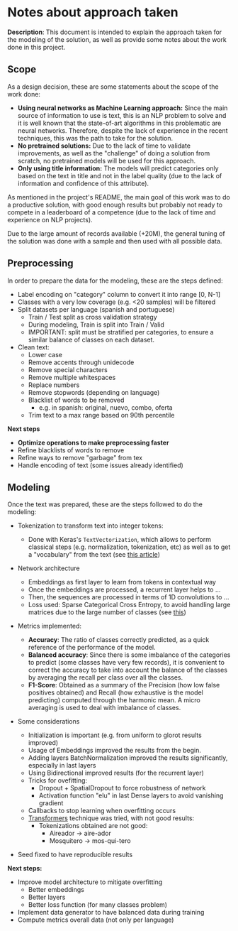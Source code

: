 Notes about approach taken
==========================

**Description**: This document is intended to explain the approach taken for the modeling of the solution, as well as provide some notes about the work done in this project.

## Scope

As a design decision, these are some statements about the scope of the work done:

- **Using neural networks as Machine Learning approach:** Since the main source of information to use is text, this is an NLP problem to solve and it is well known that the state-of-art algorithms in this problematic are neural networks. Therefore, despite the lack of experience in the recent techniques, this was the path to take for the solution. 
- **No pretrained solutions:** Due to the lack of time to validate improvements, as well as the "challenge" of doing a solution from scratch, no pretrained models will be used for this approach.
- **Only using title information:** The models will predict categories only based on the text in title and not in the label quality (due to the lack of information and confidence of this attribute).

As mentioned in the project's README, the main goal of this work was to do a productive solution, with good enough results but probably not ready to compete in a leaderboard of a competence (due to the lack of time and experience on NLP projects).
            
Due to the large amount of records available (+20M), the general tuning of the solution was done with a sample and then used with all possible data.                     
                      
## Preprocessing

In order to prepare the data for the modeling, these are the steps defined:

- Label encoding on "category" column to convert it into range [0, N-1] 
- Classes with a very low coverage (e.g. <20 samples) will be filtered
- Split datasets per language (spanish and portuguese)
    - Train / Test split as cross validation strategy
    - During modeling, Train is split into Train / Valid
    - IMPORTANT: split must be stratified per categories, to ensure a similar balance of classes on each dataset.  
- Clean text:
    - Lower case
    - Remove accents through unidecode
    - Remove special characters
    - Remove multiple whitespaces
    - Replace numbers
    - Remove stopwords (depending on language)    
    - Blacklist of words to be removed
        - e.g. in spanish: original, nuevo, combo, oferta 
    - Trim text to a max range based on 90th percentile

**Next steps**
- **Optimize operations to make preprocessing faster**
- Refine blacklists of words to remove
- Refine ways to remove "garbage" from tex
- Handle encoding of text (some issues already identified)


## Modeling

Once the text was prepared, these are the steps followed to do the modeling:

- Tokenization to transform text into integer tokens:
    - Done with Keras's `TextVectorization`, which allows to perform classical steps (e.g. normalization, tokenization, etc) as well as to get a "vocabulary" from the text (see [this article](https://towardsdatascience.com/you-should-try-the-new-tensorflows-textvectorization-layer-a80b3c6b00ee))
- Network architecture
    - Embeddings as first layer to learn from tokens in contextual way
    - Once the embeddings are processed, a recurrent layer helps to ...
    - Then, the sequences are processed in terms of 1D convolutions to ...
    - Loss used: Sparse Categorical Cross Entropy, to avoid handling large matrices due to the large number of classes (see [this](https://stackoverflow.com/questions/58565394/what-is-the-difference-between-sparse-categorical-crossentropy-and-categorical-c))
- Metrics implemented:
    - **Accuracy**: The ratio of classes correctly predicted, as a quick reference of the performance of the model.
    - **Balanced accuracy**: Since there is some imbalance of the categories to predict (some classes have very few records), it is convenient to correct the accuracy to take into account the balance of the classes by averaging the recall per class over all the classes.       
    - **F1-Score**: Obtained as a summary of the Precision (how low false positives obtained) and Recall (how exhaustive is the model predicting) computed through the harmonic mean. A micro averaging is used to deal with imbalance of classes.     
      
- Some considerations   
    - Initialization is important (e.g. from uniform to glorot results improved)  
    - Usage of Embeddings improved the results from the begin.
    - Adding layers BatchNormalization improved the results significantly, especially in last layers
    - Using Bidirectional improved results (for the recurrent layer)
    - Tricks for ovefitting:
        - Dropout + SpatialDropout to force robustness of network
        - Activation function "elu" in last Dense layers to avoid vanishing gradient 
    - Callbacks to stop learning when overfitting occurs
    - [Transformers](https://huggingface.co/transformers/) technique was tried, with not good results:
        - Tokenizations obtained are not good:
            - Aireador -> aire-ador
            - Mosquitero -> mos-qui-tero

- Seed fixed to have reproducible results


**Next steps:**

- Improve model architecture to mitigate overfitting
    - Better embeddings
    - Better layers
    - Better loss function (for many classes problem)
- Implement data generator to have balanced data during training
- Compute metrics overall data (not only per language)

